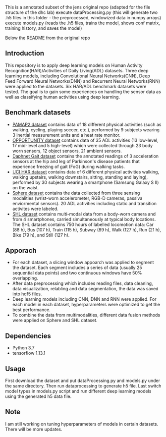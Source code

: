 This is a annotated subset of the jens original repo (adapted for the file structure of the dhc lab)
execute dataProcessing.py (this will generate two .h5 files in this folder - the preprocessed, windowized data in numpy arrays)
execute models.py (reads the .h5 files, trains the model, shows conf matrix, training history, and saves the model)

Below the README from the original repo


## Introduction
This repository is to apply deep learning models on Human Activity Recognition(HAR)/Activities of Daily Living(ADL) datasets. Three deep learning models, including Convolutional Neural Networks(CNN), Deep Feed Forward Neural Networks(DNN) and Recurrent Neural Networks(RNN) were applied to the datasets. Six HAR/ADL benchmark datasets were tested. The goal is to gain some experiences on handling the sensor data as well as classifying human activities using deep learning. 

## Benchmark datasets
  * [PAMAP2 dataset](https://archive.ics.uci.edu/ml/datasets/PAMAP2+Physical+Activity+Monitoring) contains data of 18 different physical activities (such as walking, cycling, playing soccer, etc.), performed by 9 subjects wearing 3 inertial measurement units and a heat rate monitor.
  * [OPPORTUNITY dataset](https://archive.ics.uci.edu/ml/datasets/opportunity+activity+recognition) contains data of 35 ADL activities (13 low-level, 17 mid-level and 5 high-level) which were collected through 23 body worn sensors, 12 object sensors, 21 ambient sensors. 
  * [Daphnet Gait dataset](https://archive.ics.uci.edu/ml/datasets/Daphnet+Freezing+of+Gait) contains the annotated readings of 3 acceleration sensors at the hip and leg of Parkinson's disease patients that experience freezing of gait (FoG) during walking tasks.
  * [UCI HAR dataset](https://archive.ics.uci.edu/ml/datasets/human+activity+recognition+using+smartphones) contains data of 6 different physical activities walking, walking upstairs, walking downstairs, sitting, standing and laying), performed by 30 subjects wearing a smartphone (Samsung Galaxy S II) on the waist.
  * [Sphere dataset](https://www.irc-sphere.ac.uk/sphere-challenge/home) contains the data collected from three sensing modalities (wrist-worn accelerometer, RGB-D cameras, passiva enviormental sensors). 20 ADL activities including static and transition activites were labeled.
  * [SHL dataset](http://www.shl-dataset.org/) contains multi-modal data from a body-worn camera and from 4 smartphones, carried simultaneously at typical body locations. The SHL dataset contains 750 hours of labelled locomotion data: Car (88 h), Bus (107 h), Train (115 h), Subway (89 h), Walk (127 h), Run (21 h), Bike (79 h), and Still (127 h). 

## Apporach
  * For each dataset, a slicing window appoarch was applied to segment the dataset. Each segment includes a series of data (usually 25 sequential data points) and two continuous windows have 50% overlapping. 
  * After data preprocessing which includes reading files, data cleaning, data visualization, relabling and data segmentation, the data was saved into hdf5 files.
  * Deep learning models including CNN, DNN and RNN were applied. For each model in each dataset, hyperparameters were optimized to get the best performance.
  * To combine the data from multimodalities, different data fusion methods were applied on Sphere and SHL dataset.
## Dependencies
* Python 3.7
* tensorflow 1.13.1

## Usage
First download the dataset and put dataProcessing.py and models.py under the same directory. Then run dataprocessing to generate h5 file. Last switch model types in models.py script and run different deep learning models using the generated h5 data file.

## Note 
I am still working on tuning hyperparameters of models in certain datasets. There will be more updates. 

